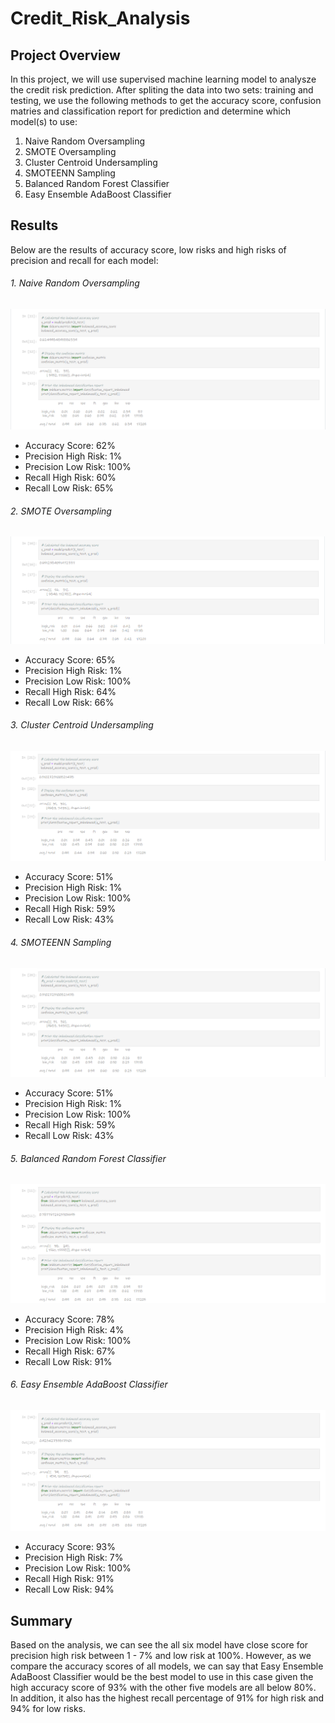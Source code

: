 # Credit_Risk_Analysis

## Project Overview
In this project, we will use supervised machine learning model to analysze the credit risk prediction. After spliting the data into two sets: training and testing, we use the following methods to get the accuracy score, confusion matries and classification report for prediction and determine which model(s) to use:

1. Naive Random Oversampling
2. SMOTE Oversampling
3. Cluster Centroid Undersampling
4. SMOTEENN Sampling
5. Balanced Random Forest Classifier
6. Easy Ensemble AdaBoost Classifier

## Results
Below are the results of accuracy score, low risks and high risks of precision and recall for each model:

###### 1. Naive Random Oversampling
![Random Oversampling](https://github.com/Krystal313/Credit_Risk_Analysis/blob/22d8d8c4a686d519561275fb3ad99af9393af32e/Results/Random%20Oversampling.png)

- Accuracy Score: 62%
- Precision High Risk: 1%
- Precision Low Risk: 100%
- Recall High Risk: 60%
- Recall Low Risk: 65%

###### 2. SMOTE Oversampling
![SMOTE Oversampling](https://github.com/Krystal313/Credit_Risk_Analysis/blob/22d8d8c4a686d519561275fb3ad99af9393af32e/Results/SMOTE%20Oversampling.png)

- Accuracy Score: 65%
- Precision High Risk: 1%
- Precision Low Risk: 100%
- Recall High Risk: 64%
- Recall Low Risk: 66%

###### 3. Cluster Centroid Undersampling
![Undersampling](https://github.com/Krystal313/Credit_Risk_Analysis/blob/22d8d8c4a686d519561275fb3ad99af9393af32e/Results/Undersampling.png)

- Accuracy Score: 51%
- Precision High Risk: 1%
- Precision Low Risk: 100%
- Recall High Risk: 59%
- Recall Low Risk: 43%

###### 4. SMOTEENN Sampling
![Combo Sampling](https://github.com/Krystal313/Credit_Risk_Analysis/blob/22d8d8c4a686d519561275fb3ad99af9393af32e/Results/Combo%20Sampling.png)

- Accuracy Score: 51%
- Precision High Risk: 1%
- Precision Low Risk: 100%
- Recall High Risk: 59% 
- Recall Low Risk: 43%

###### 5. Balanced Random Forest Classifier
![Balanced Classifier](https://github.com/Krystal313/Credit_Risk_Analysis/blob/22d8d8c4a686d519561275fb3ad99af9393af32e/Results/Balanced%20Classifier.png)

- Accuracy Score: 78%
- Precision High Risk: 4%
- Precision Low Risk: 100%
- Recall High Risk: 67% 
- Recall Low Risk: 91%

###### 6. Easy Ensemble AdaBoost Classifier
![Ensemble Classifier](https://github.com/Krystal313/Credit_Risk_Analysis/blob/0fd83a6d60debd677d71d601e3d751b5b63bd74b/Results/Ensemble%20Classifier.png)

- Accuracy Score: 93%
- Precision High Risk: 7%
- Precision Low Risk: 100%
- Recall High Risk: 91% 
- Recall Low Risk: 94%

## Summary 
Based on the analysis, we can see the all six model have close score for precision high risk between 1 - 7% and low risk at 100%. However, as we compare the accuracy scores of all models, we can say that Easy Ensemble AdaBoost Classifier would be the best model to use in this case given the high accuracy score of 93% with the other  five models are all below 80%. In addition, it also has the highest recall percentage of 91% for high risk and 94% for low risks. 
